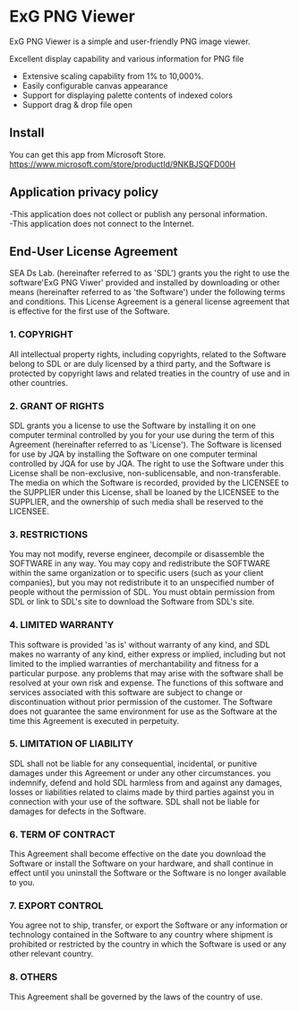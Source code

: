 # ExG PNG Viewer
ExG PNG Viewer is a simple and user-friendly PNG image viewer.

Excellent display capability and various information for PNG file

- Extensive scaling capability from 1% to 10,000%.
- Easily configurable canvas appearance
- Support for displaying palette contents of indexed colors
- Support drag & drop file open

## Install
You can get this app from Microsoft Store.
https://www.microsoft.com/store/productId/9NKBJSQFD00H


## Application privacy policy
-This application does not collect or publish any personal information.
<br>
-This application does not connect to the Internet.
<br>
## End-User License Agreement
SEA Ds Lab. (hereinafter referred to as 'SDL') grants you the right to use the software'ExG PNG Viwer' provided and installed by downloading or other means (hereinafter referred to as 'the Software') under the following terms and conditions.
This License Agreement is a general license agreement that is effective for the first use of the Software.

### 1. COPYRIGHT
All intellectual property rights, including copyrights, related to the Software belong to SDL or are duly licensed by a third party, and the Software is protected by copyright laws and related treaties in the country of use and in other countries.

### 2. GRANT OF RIGHTS

SDL grants you a license to use the Software by installing it on one computer terminal controlled by you for your use during the term of this Agreement (hereinafter referred to as 'License'). The Software is licensed for use by JQA by installing the Software on one computer terminal controlled by JQA for use by JQA.
The right to use the Software under this License shall be non-exclusive, non-sublicensable, and non-transferable.
The media on which the Software is recorded, provided by the LICENSEE to the SUPPLIER under this License, shall be loaned by the LICENSEE to the SUPPLIER, and the ownership of such media shall be reserved to the LICENSEE.

### 3. RESTRICTIONS

You may not modify, reverse engineer, decompile or disassemble the SOFTWARE in any way.
You may copy and redistribute the SOFTWARE within the same organization or to specific users (such as your client companies), but you may not redistribute it to an unspecified number of people without the permission of SDL.
You must obtain permission from SDL or link to SDL's site to download the Software from SDL's site.

### 4. LIMITED WARRANTY

This software is provided 'as is' without warranty of any kind, and SDL makes no warranty of any kind, either express or implied, including but not limited to the implied warranties of merchantability and fitness for a particular purpose.
any problems that may arise with the software shall be resolved at your own risk and expense.
The functions of this software and services associated with this software are subject to change or discontinuation without prior permission of the customer. 
The Software does not guarantee the same environment for use as the Software at the time this Agreement is executed in perpetuity.

### 5. LIMITATION OF LIABILITY

SDL shall not be liable for any consequential, incidental, or punitive damages under this Agreement or under any other circumstances.
you indemnify, defend and hold SDL harmless from and against any damages, losses or liabilities related to claims made by third parties against you in connection with your use of the software.
SDL shall not be liable for damages for defects in the Software.

### 6. TERM OF CONTRACT

This Agreement shall become effective on the date you download the Software or install the Software on your hardware, and shall continue in effect until you uninstall the Software or the Software is no longer available to you.

### 7. EXPORT CONTROL

You agree not to ship, transfer, or export the Software or any information or technology contained in the Software to any country where shipment is prohibited or restricted by the country in which the Software is used or any other relevant country.

### 8. OTHERS

This Agreement shall be governed by the laws of the country of use.
